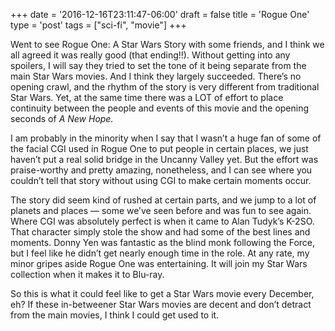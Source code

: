 +++
date = '2016-12-16T23:11:47-06:00'
draft = false
title = 'Rogue One'
type = 'post'
tags = ["sci-fi", "movie"]
+++


Went to see Rogue One: A Star Wars Story with some friends, and I think we all agreed it was really good (that ending!!). Without getting into any spoilers, I will say they tried to set the tone of it being separate from the main Star Wars movies. And I think they largely succeeded. There’s no opening crawl, and the rhythm of the story is very different from traditional Star Wars. Yet, at the same time there was a LOT of effort to place continuity between the people and events of this movie and the opening seconds of <i>A New Hope.</i><br />

I am probably in the minority when I say that I wasn’t a huge fan of some of the facial CGI used in Rogue One to put people in certain places, we just haven’t put a real solid bridge in the Uncanny Valley yet. But the effort was praise-worthy and pretty amazing, nonetheless, and I can see where you couldn’t tell that story without using CGI to make certain moments occur.<br />

The story did seem kind of rushed at certain parts, and we jump to a lot of planets and places — some we’ve seen before and was fun to see again. Where CGI was absolutely perfect is when it came to Alan Tudyk’s K-2SO. That character simply stole the show and had some of the best lines and moments. Donny Yen was fantastic as the blind monk following the Force, but I feel like he didn’t get nearly enough time in the role. At any rate, my minor gripes aside Rogue One was entertaining. It will join my Star Wars collection when it makes it to Blu-ray.<br />

So this is what it could feel like to get a Star Wars movie every December, eh? If these in-betweener Star Wars movies are decent and don’t detract from the main movies, I think I could get used to it.